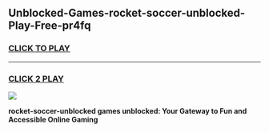 
## Unblocked-Games-rocket-soccer-unblocked-Play-Free-pr4fq
<h3>
<a href="https://premium76.site?title=rocket-soccer-unblocked&ref=12A">CLICK TO PLAY</a></h3>
<hr>

<h3>
<a href="https://premium76.site?title=rocket-soccer-unblocked&ref=12A">CLICK 2 PLAY</a>
  
</h3>

<a href="https://premium76.site?title=rocket-soccer-unblocked&ref=12A"><img src="https://clearcache.store/games.png"></a>


**rocket-soccer-unblocked games unblocked: Your Gateway to Fun and Accessible Online Gaming**
